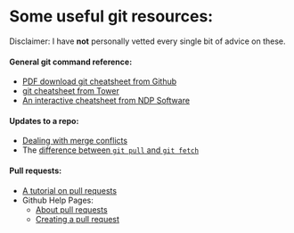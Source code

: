 # Some useful git resources:

Disclaimer: I have **not** personally vetted every single bit of advice on these. 

#### General git command reference:
* [PDF download git cheatsheet from Github](https://services.github.com/on-demand/downloads/github-git-cheat-sheet.pdf)  
* [git cheatsheet from Tower](https://www.git-tower.com/blog/git-cheat-sheet/)  
* [An interactive cheatsheet from NDP Software](http://ndpsoftware.com/git-cheatsheet.html)  

#### Updates to a repo:  
* [Dealing with merge conflicts](https://www.git-tower.com/learn/git/ebook/en/command-line/advanced-topics/merge-conflicts)  
* The [difference between `git pull` and `git fetch`](https://www.git-tower.com/learn/git/faq/difference-between-git-fetch-git-pull)  

#### Pull requests:
* [A tutorial on pull requests](https://yangsu.github.io/pull-request-tutorial/)
* Github Help Pages: 
	* [About pull requests](https://help.github.com/articles/about-pull-requests/)
	* [Creating a pull request](https://help.github.com/articles/creating-a-pull-request/)
	





